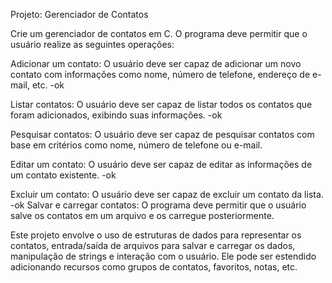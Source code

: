 Projeto: Gerenciador de Contatos

Crie um gerenciador de contatos em C. O programa deve permitir que o usuário realize as seguintes operações:

Adicionar um contato: O usuário deve ser capaz de adicionar um novo contato com informações como nome, número de telefone, endereço de e-mail, etc. -ok

Listar contatos: O usuário deve ser capaz de listar todos os contatos que foram adicionados, exibindo suas informações. -ok

Pesquisar contatos: O usuário deve ser capaz de pesquisar contatos com base em critérios como nome, número de telefone ou e-mail.

Editar um contato: O usuário deve ser capaz de editar as informações de um contato existente. -ok

Excluir um contato: O usuário deve ser capaz de excluir um contato da lista. -ok
Salvar e carregar contatos: O programa deve permitir que o usuário salve os contatos em um arquivo e os carregue posteriormente.

Este projeto envolve o uso de estruturas de dados para representar os contatos, entrada/saída de arquivos para salvar e carregar os dados, manipulação de strings e interação com o usuário. Ele pode ser estendido adicionando recursos como grupos de contatos, favoritos, notas, etc.
